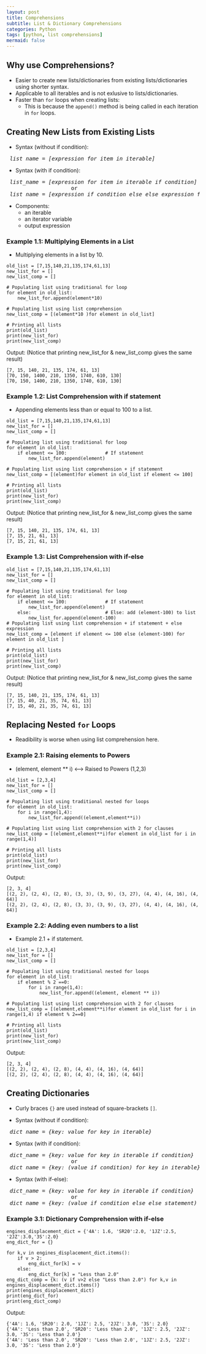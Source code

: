 ```yaml
---
layout: post
title: Comprehensions
subtitle: List & Dictionary Comprehensions
categories: Python
tags: [python, list comprehensions]
mermaid: false
---
```

## Why use Comprehensions?
- Easier to create new lists/dictionaries from existing lists/dictionaries using shorter syntax.
- Applicable to all iterables and is not exlusive to lists/dictionaries.
- Faster than `for` loops when creating lists:
    - This is because the `append()` method is being called in each iteration in `for` loops.


## Creating New Lists from Existing Lists
 - Syntax (without if condition):
<pre>
<i> list_name = [expression for item in iterable] </i>
</pre>
- Syntax (with if condition):
<pre>
<i> list_name = [expression for item in iterable if condition] </i>
                    or
<i> list_name = [expression if condition else else_expression for item in iterable] </i>
</pre>


- Components:
    - an iterable
    - an iterator variable
    - output expression

### **Example 1.1:** Multiplying Elements in a List
- Multiplying elements in a list by 10.

```
old_list = [7,15,140,21,135,174,61,13]
new_list_for = []
new_list_comp = []

# Populating list using traditional for loop
for element in old_list:
    new_list_for.append(element*10)

# Populating list using list comprehension
new_list_comp = [(element*10 )for element in old_list]

# Printing all lists
print(old_list)
print(new_list_for)
print(new_list_comp)
```

Output: (Notice that printing new_list_for & new_list_comp gives the same result)

```
[7, 15, 140, 21, 135, 174, 61, 13]
[70, 150, 1400, 210, 1350, 1740, 610, 130]
[70, 150, 1400, 210, 1350, 1740, 610, 130]
```

### **Example 1.2:** List Comprehension with if statement
- Appending elements less than or equal to 100 to a list.

```
old_list = [7,15,140,21,135,174,61,13]
new_list_for = []
new_list_comp = []

# Populating list using traditional for loop
for element in old_list:
    if element <= 100:              # If statement
        new_list_for.append(element)

# Populating list using list comprehension + if statement
new_list_comp = [(element)for element in old_list if element <= 100]

# Printing all lists
print(old_list)
print(new_list_for)
print(new_list_comp)
```

Output: (Notice that printing new_list_for & new_list_comp gives the same result)

```
[7, 15, 140, 21, 135, 174, 61, 13]
[7, 15, 21, 61, 13]
[7, 15, 21, 61, 13]
```
### Example 1.3: List Comprehension with if-else

```
old_list = [7,15,140,21,135,174,61,13]
new_list_for = []
new_list_comp = []

# Populating list using traditional for loop
for element in old_list:
    if element <= 100:              # If statement
        new_list_for.append(element)
    else:                           # Else: add (element-100) to list
        new_list_for.append(element-100)
# Populating list using list comprehension + if statement + else expression
new_list_comp = [element if element <= 100 else (element-100) for element in old_list ]

# Printing all lists
print(old_list)
print(new_list_for)
print(new_list_comp)
```

Output: (Notice that printing new_list_for & new_list_comp gives the same result)

```
[7, 15, 140, 21, 135, 174, 61, 13]
[7, 15, 40, 21, 35, 74, 61, 13]
[7, 15, 40, 21, 35, 74, 61, 13]
```


## Replacing Nested `for` Loops
- Readibility is worse when using list comprehension here.

### **Example 2.1:** Raising elements to Powers
- (element, element ** i) <--> Raised to Powers (1,2,3)

```
old_list = [2,3,4]
new_list_for = []
new_list_comp = []

# Populating list using traditional nested for loops
for element in old_list:
    for i in range(1,4):
        new_list_for.append((element,element**i))

# Populating list using list comprehension with 2 for clauses
new_list_comp = [(element,element**i)for element in old_list for i in range(1,4)]

# Printing all lists
print(old_list)
print(new_list_for)
print(new_list_comp)
```

Output: 

```
[2, 3, 4]
[(2, 2), (2, 4), (2, 8), (3, 3), (3, 9), (3, 27), (4, 4), (4, 16), (4, 64)]
[(2, 2), (2, 4), (2, 8), (3, 3), (3, 9), (3, 27), (4, 4), (4, 16), (4, 64)]
```

### **Example 2.2:**  Adding even numbers to a list
- Example 2.1 + if statement.

```
old_list = [2,3,4]
new_list_for = []
new_list_comp = []

# Populating list using traditional nested for loops
for element in old_list:
    if element % 2 ==0:
        for i in range(1,4):
            new_list_for.append((element, element ** i))

# Populating list using list comprehension with 2 for clauses
new_list_comp = [(element,element**i)for element in old_list for i in range(1,4) if element % 2==0]

# Printing all lists
print(old_list)
print(new_list_for)
print(new_list_comp)
```

Output: 

```
[2, 3, 4]
[(2, 2), (2, 4), (2, 8), (4, 4), (4, 16), (4, 64)]
[(2, 2), (2, 4), (2, 8), (4, 4), (4, 16), (4, 64)]
```

## Creating Dictionaries
 - Curly braces `{}` are used instead of square-brackets `[]`.

- Syntax (without if condition):
<pre>
<i> dict_name = {key: value for key in iterable} </i>
</pre>

- Syntax (with if condition):
<pre>
<i> dict_name = {key: value for key in iterable if condition} </i>
                    or
<i> dict_name = {key: (value if condition) for key in iterable} </i>                    
</pre>

- Syntax (with if-else):
<pre>
<i> dict_name = {key: value for key in iterable if condition} </i>
                    or
<i> dict_name = {key: (value if condition else else_statement) for key in iterable} </i>                  
</pre>

### **Example 3.1:** Dictionary Comprehension with if-else

```
engines_displacement_dict = {'4A': 1.6, 'SR20':2.0, '1JZ':2.5, '2JZ':3.0,'3S':2.0}
eng_dict_for = {}

for k,v in engines_displacement_dict.items():
    if v > 2:
        eng_dict_for[k] = v
    else:
        eng_dict_for[k] = "Less than 2.0"
eng_dict_comp = {k: (v if v>2 else "Less than 2.0") for k,v in engines_displacement_dict.items()}
print(engines_displacement_dict)
print(eng_dict_for)
print(eng_dict_comp)
```

Output:

```
{'4A': 1.6, 'SR20': 2.0, '1JZ': 2.5, '2JZ': 3.0, '3S': 2.0}
{'4A': 'Less than 2.0', 'SR20': 'Less than 2.0', '1JZ': 2.5, '2JZ': 3.0, '3S': 'Less than 2.0'}
{'4A': 'Less than 2.0', 'SR20': 'Less than 2.0', '1JZ': 2.5, '2JZ': 3.0, '3S': 'Less than 2.0'}
```




